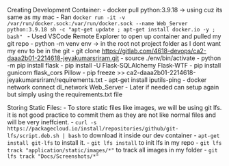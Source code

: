 Creating Development Container:
    - docker pull python:3.9.18 -> using cuz its same as my mac
    - Ran 
    ```docker run -it -v /var/run/docker.sock:/var/run/docker.sock --name Web_Server python:3.9.18 sh -c "apt-get update ; apt-get install docker.io -y ; bash" ```
    - Used VSCode Remote Explorer to open up container and pulled my git repo
    - python -m venv env -> in the root not project folder as I dont want my env to be in the git
    - git clone https://gitlab.com/4618-devops/ca2-daaa2b01-2214618-jeyakumarsriram.git
    - source ./env/bin/activate
    - python -m pip install flask
    - pip install -U Flask-SQLAlchemy Flask-WTF
    - pip install gunicorn flask_cors Pillow
    - pip freeze >> ca2-daaa2b01-2214618-jeyakumarsriram/requirements.txt
    - apt-get install iputils-ping
    - docker network connect dl_network Web_Server
    - Later if needed can setup again but simply using the requirements.txt file

Storing Static Files:
    - To store static files like images, we will be using git lfs. it is not good practice to commit them as they are not like normal files and will be very ineffcient. 
    - `curl -s https://packagecloud.io/install/repositories/github/git-lfs/script.deb.sh | bash` to download it inside our dev container
    - `apt-get install git-lfs` to install it.
    - `git lfs install` to init lfs in my repo
    - `git lfs track "application/static/images/*"` to track all images in my folder
    - `git lfs track "Docs/Screenshots/*"`